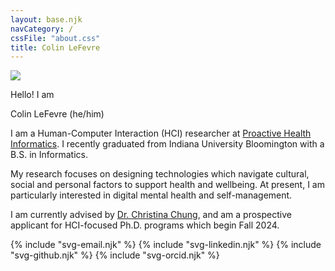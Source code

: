 ```yaml
---
layout: base.njk
navCategory: /
cssFile: "about.css"
title: Colin LeFevre
---
```


<div class="row">
    <div class="col-lg-4">
        <img src="{{ 'assets/images/headshot_2x3.jpg' | url }}" class="img-fluid">
    </div>
    <div class="col-lg-1"></div>
    <div class="col-lg-7">
        <intro>
            <p>Hello! I am</p>
            <head2>Colin LeFevre</head2>
            <subtitle>(he/him)</subtitle>
        </intro>
        <p>I am a Human-Computer Interaction (HCI) researcher at  <a href="https://prohealth.luddy.indiana.edu/">Proactive Health Informatics</a>. I recently graduated from Indiana University Bloomington with a B.S. in Informatics.  </p>
        <p>My research focuses on designing technologies which navigate cultural, social and personal factors to support health and wellbeing. At present, I am particularly interested in digital mental health and self-management.</p>
        <p>I am currently advised by <a href="http://cfchung.com">Dr. Christina Chung</a>, and am a prospective applicant for HCI-focused Ph.D. programs which begin Fall 2024.</p>
        <icons>
            <!-- <img src="/assets/images/envelope-solid.svg" alt="Envelope representing an email" class="svg-general">
            <img src="/assets/images/linkedin-in.svg" alt="LinkedIn logo" class="svg-general">
            <img src="/assets/images/github.svg" alt="Github logo" class="svg-general">
            <img src="/assets/images/orcid.svg" alt="ORCID logo" class="svg-general"> -->
            {% include "svg-email.njk" %}
            {% include "svg-linkedin.njk" %}
            {% include "svg-github.njk" %}
            {% include "svg-orcid.njk" %}
        </icons>
    </div>
</div>
